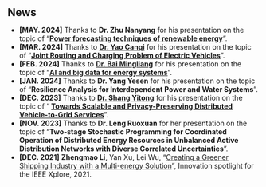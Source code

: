 <h1 id="news"></h1>

<h2 style="margin: 30px 0px 10px;">News</h2>

<ul>
<li><strong>[MAY. 2024]</strong> Thanks to <strong>Dr. Zhu Nanyang</strong> for his presentation on the topic of “<strong><a href="assets/files/Research talk_Nanyang Zhu_Aalto University.pdf" target="_blank">Power forecasting techniques of renewable energy</a></strong>”.</li>
<li><strong>[MAR. 2024]</strong> Thanks to <a href="https://scholar.google.com/citations?user=lV7z0WEAAAAJ&hl=en&oi=ao"><strong>Dr. Yao Canqi</strong></a> for his presentation on the topic of “<strong><a href="assets/files/Research talk_Canqi Yao_Aalto University.pdf" target="_blank">Joint Routing and Charging Problem of Electric Vehicles</a></strong>”.</li>
<li><strong>[FEB. 2024]</strong> Thanks to <a href="https://scholar.google.com/citations?hl=en&user=lzJBLkEAAAAJ"><strong>Dr. Bai Mingliang</strong></a> for his presentation on the topic of “<strong><a href="assets/files/Research talk_Mingliang Bai_Aalto University.pdf" target="_blank">AI and big data for energy systems</a></strong>”.</li>
<li><strong>[JAN. 2024]</strong> Thanks to <strong>Dr. Yang Yesen</strong> for his presentation on the topic of “<strong>Resilience Analysis for Interdependent Power and Water Systems</strong>”.</li>
<li><strong>[DEC. 2023]</strong> Thanks to <a href="https://scholar.google.com.hk/citations?user=qNecVjYAAAAJ&hl=en&oi=ao"><strong>Dr. Shang Yitong</strong></a> for his presentation on the topic of “<strong> <a href="assets/files/Research talk_Yitong Shang_Aalto University.pdf" target="_blank">Towards Scalable and Privacy-Preserving Distributed Vehicle-to-Grid Services</a></strong>”.</li>
<li><strong>[NOV. 2023]</strong> Thanks to <strong>Dr. Leng Ruoxuan</strong> for her presentation on the topic of “<strong>Two-stage Stochastic Programming for Coordinated Operation of Distributed Energy Resources in Unbalanced Active Distribution Networks with Diverse Correlated Uncertainties</strong>”.</li>
<li><strong>[DEC. 2021]</strong> <strong>Zhengmao Li</strong>, Yan Xu, Lei Wu, “<a href="https://innovate.ieee.org/innovation-spotlight/shipping-energy/">Creating a Greener Shipping Industry with a Multi-energy Solution</a>”, Innovation spotlight for the IEEE Xplore, 2021.</li>

</ul>






































<!-- <li><strong>[NOV. 2023]</strong> <span style="color:#e74d3c"><a href="https://icloud.songchen.science/?/AHE%20Measurement/">I-V Measurement System</a></span> has been released.</li>
<li><strong>[OCT. 2023]</strong> The Tech Blog <span style="color:#e74d3c"><a href="https://songchen.science/blog/">"The Hitchhiker's Guide to Galaxy"</a></span> has now integrated an <span style="color:#e74d3c"><a href="https://icloud.songchen.science">onedrive file list program</a></span> implemented by calling API.</li>
<li><strong>[OCT. 2023]</strong> The Tech Blog <span style="color:#e74d3c"><a href="https://songchen.science/blog/">"The Hitchhiker's Guide to Galaxy"</a></span> has now a <span style="color:#e74d3c"><a href="https://songchen.science/blog/zh-CN">chinese version</a></span>. The content inside can be separately edited. Later maybe a german version.</li>
<li><strong>[OCT. 2023]</strong> A Tech Blog <span style="color:#e74d3c"><a href="https://songchen.science/blog/">"The Hitchhiker's Guide to Galaxy"</a></span> was integrated to this personal homepage, the webblog is based on <span style="color:#e74d3c"><a href="https://hexo.io/">Hexo</a></span>: a webblog framework</li>
<li><strong>[SEP. 2023]</strong> The BeMAGIC Final Event will be held between 14-15 December 2023 at <span style="color:#e74d3c"><a href="https://www.uab.cat/web/universitat-autonoma-de-barcelona-1345467954774.html">UAB</a></span>, Barcelona, Spain.</li>	
<li><strong>[AUG. 2023]</strong> <a href="https://song-chen1.github.io/">Personal Homepage</a>, I will begin to upload some built-by-myself softwares and scripts to the <span style="color:#e74d3c"><a href="https://github.com/song-chen1/">GitHub</a></span> to help this community.</li>
<li><strong>[AUG. 2023]</strong> I will participate in the upcoming 13th Joint European Magnetic Symposia <a href="https://www.jems2023.es/">JEMS2023</a>, in the form of poster presentation with the title <span style="color:#e74d3c"><a href="./assets/files/JEMS2023_Song">Reversible magneto-Ionic effect in crystallized W-CoFeB-MgO-HfO2 ultra-thin films with perpendicular anisotropy.</a></span></li>
<li><strong>[JUN. 2023]</strong> Secondment at the institute <a href="https://www.imm.cnr.it/">CNR-IMM</a>, in collarboartion with professor <span style="color:#e74d3c"><a href="https://www.mdm.imm.cnr.it/users/lamperti-alessio">Alessio Lamperti.</a></span></li>
<li><strong>[DEC. 2022]</strong> Secondment at the  <a href="https://www.aalto.fi/en/department-of-applied-physics">department Applied Physics of Aalto University</a>, in collarboartion with professor <span style="color:#e74d3c"><a href="https://www.aalto.fi/en/people/sebastiaan-van-dijken">Sebastiaan van Dijken.</a></span></li>
<li><strong>[JUN. 2022]</strong> Secondment at the  <a href="https://www.aalto.fi/en/department-of-applied-physics">department Applied Physics of Aalto University</a>, in collarboartion with professor <span style="color:#e74d3c"><a href="https://www.aalto.fi/en/people/sebastiaan-van-dijken">Sebastiaan van Dijken.</a></span></li> -->

<!-- <li> <a href="javascript:toggle_vis('newsmore')">Show more</a> </li>
<div id="newsmore" style="display:none">
<li><strong>[JUN. 2021]</strong> Join the <a href="https://www.spin-ion.com/">Spin-Ion Technologies</a>, involved in the <a href="https://bemagic-etn.eu/">BeMAGIC</a> program (Marie Sklodowska-Curie European Training Network).</li>
</div> -->

